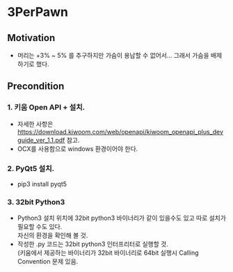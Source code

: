 # 3PerPawn  
  
  
## Motivation
- 머리는 +3% ~ 5% 를 추구하지만 가슴이 용납할 수 없어서... 그래서 가슴을 배제하기로 했다.  
  
  
## Precondition  
### 1. 키움 Open API + 설치. 
* 자세한 사항은 https://download.kiwoom.com/web/openapi/kiwoom_openapi_plus_devguide_ver_1.1.pdf 참고.  
* OCX를 사용함으로 windows 환경이어야 한다.

### 2. PyQt5 설치.
* pip3 install pyqt5

### 3. 32bit Python3
* Python3 설치 위치에 32bit python3 바이너리가 같이 있을수도 있고 따로 설치가 필요할 수도 있다.  
자신의 환경을 확인해 볼 것.
* 작성한 .py 코드는 32bit python3 인터프리터로 실행할 것.   
(키움에서 제공하는 바이너리가 32bit 바이너리로 64bit 실행시 Calling Convention 문제 있음.
